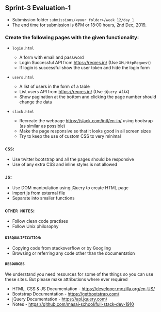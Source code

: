 ## Sprint-3 Evaluation-1

- Submission folder `submissions/<your_folder>/week_12/day_1`
- The end time for submission is 6PM or 18:00 hours, 2nd Dec, 2019.

###  Create the following pages with the given functionality:
- `login.html` 
  - A form with email and password
  - Login Successful API from https://reqres.in/  (Use `XMLHttpRequest`)
  - If login is successful show the user token and hide the login form

- `users.html`
  - A list of users in the form of a table
  - List users API from https://reqres.in/ (Use `jQuery AJAX`)
  - Show pagination at the bottom and clicking the page number should change the data

- `slack.html`
  - Recreate the webpage https://slack.com/intl/en-in/ using bootsrap (as similar as possible)
  - Make the page responsive so that it looks good in all screen sizes
  - Try to keep the use of custom CSS to very minimal

### `CSS`:
- Use twitter bootstrap and all the pages should be responsive
- Use of any extra CSS and inline styles is not allowed

### `JS`:
- Use DOM manipulation using jQuery to create HTML page
- Import js from external file
- Separate into smaller functions 

### `OTHER NOTES`:
- Follow clean code practises
- Follow Unix philosophy

#### `DISQUALIFICATION`:

- Copying code from stackoverflow or by Googling
- Browsing or referring any code other than the documentation

#### `RESOURCES`

We understand you need resources for some of the things so you can use these sites. But please make attributions where ever required

- HTML, CSS & JS Documentation - <https://developer.mozilla.org/en-US/>
- Bootstrap Documentation - https://getbootstrap.com/
- jQuery Documentation - https://api.jquery.com/
- Notes - https://github.com/masai-school/full-stack-dev-1910
